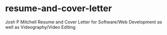 # resume-and-cover-letter
Josh P Mitchell Resume and Cover Letter for Software/Web Development as well as Videography/Video Editing
